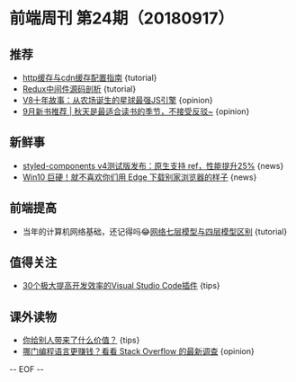 # 前端周刊 第24期（20180917）

## 推荐

- [http缓存与cdn缓存配置指南](http://dopro.io/http-cache-and-cdn-cache.html) {tutorial}
- [Redux中间件源码剖析](https://segmentfault.com/a/1190000011743094) {tutorial}
- [V8十年故事：从农场诞生的星球最强JS引擎](https://mp.weixin.qq.com/s/Z2nm2wYC5GV6OadcgKcPbA) {opinion}
- [9月新书推荐 | 秋天是最适合读书的季节，不接受反驳~](https://mp.weixin.qq.com/s/6EmEYvDyM3R0QexO0RwPog) {opinion}

## 新鲜事

- [styled-components v4测试版发布：原生支持 ref，性能提升25%](https://mp.weixin.qq.com/s/SKzIXO8DeBH5Gy48RnYuZw) {news}
- [Win10 巨硬！就不喜欢你们用 Edge 下载别家浏览器的样子​​​​​​​](https://mp.weixin.qq.com/s/nPBAqJS1hEEuCL8LFp9KAw) {news}

## 前端提高

- 当年的计算机网络基础，还记得吗😂[网络七层模型与四层模型区别](https://juejin.im/post/59a0472f5188251240632f92) {tutorial}

## 值得关注

- [30个极大提高开发效率的Visual Studio Code插件](https://juejin.im/post/5b99a927f265da0a922399cd) {tips}

## 课外读物

- [你给别人带来了什么价值？](https://mp.weixin.qq.com/s/-Wo5ZE3nZvJUHjWF7x0ewg) {tips}
- [哪门编程语言更赚钱？看看 Stack Overflow 的最新调查](https://mp.weixin.qq.com/s/Op627O49KkXgRd3Hn1WCPg) {opinion}

[//]: # (分类图标
    新闻 {news}
    视频 {video}
    教程 {tutorial}
    代码 {code}
    演示 {demo}
    观点 {opinion}
    技巧 {tips}
    工具 {tools}
    书籍 {book}
    文档 {doc}
    GayHub {github}
    规范 {w3c}
    规范 {mdn}
    Three.js {threejs}
  )

-- EOF --